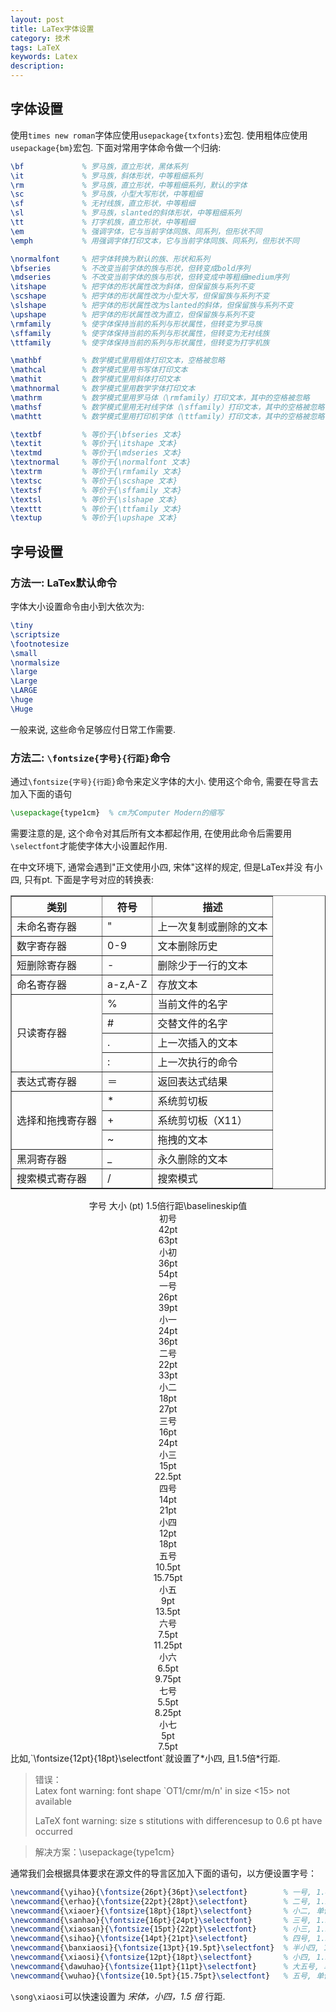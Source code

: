 ```yaml
---
layout: post
title: LaTex字体设置
category: 技术
tags: LaTeX
keywords: Latex
description: 
---
```



## 字体设置  

使用`times new roman`字体应使用`usepackage{txfonts}`宏包. 使用粗体应使用
`usepackage{bm}`宏包. 下面对常用字体命令做一个归纳:  

```tex
\bf             % 罗马族，直立形状，黑体系列
\it             % 罗马族，斜体形状，中等粗细系列
\rm             % 罗马族，直立形状，中等粗细系列，默认的字体
\sc             % 罗马族，小型大写形状，中等粗细
\sf             % 无衬线族，直立形状，中等粗细
\sl             % 罗马族，slanted的斜体形状，中等粗细系列
\tt             % 打字机族，直立形状，中等粗细
\em             % 强调字体，它与当前字体同族、同系列，但形状不同
\emph           % 用强调字体打印文本，它与当前字体同族、同系列，但形状不同
```

```tex
\normalfont     % 把字体转换为默认的族、形状和系列
\bfseries       % 不改变当前字体的族与形状，但转变成bold序列
\mdseries       % 不改变当前字体的族与形状，但转变成中等粗细medium序列
\itshape        % 把字体的形状属性改为斜体，但保留族与系列不变
\scshape        % 把字体的形状属性改为小型大写，但保留族与系列不变
\slshape        % 把字体的形状属性改为slanted的斜体，但保留族与系列不变
\upshape        % 把字体的形状属性改为直立，但保留族与系列不变
\rmfamily       % 使字体保持当前的系列与形状属性，但转变为罗马族
\sffamily       % 使字体保持当前的系列与形状属性，但转变为无衬线族
\ttfamily       % 使字体保持当前的系列与形状属性，但转变为打字机族
```

```tex
\mathbf         % 数学模式里用粗体打印文本，空格被忽略
\mathcal        % 数学模式里用书写体打印文本
\mathit         % 数学模式里用斜体打印文本
\mathnormal     % 数学模式里用数学字体打印文本
\mathrm         % 数学模式里用罗马体（\rmfamily）打印文本，其中的空格被忽略
\mathsf         % 数学模式里用无衬线字体（\sffamily）打印文本，其中的空格被忽略
\mathtt         % 数学模式里用打印机字体（\ttfamily）打印文本，其中的空格被忽略
```

```tex
\textbf         % 等价于{\bfseries 文本}
\textit         % 等价于{\itshape 文本}
\textmd         % 等价于{\mdseries 文本}
\textnormal     % 等价于{\normalfont 文本}
\textrm         % 等价于{\rmfamily 文本}
\textsc         % 等价于{\scshape 文本}
\textsf         % 等价于{\sffamily 文本}
\textsl         % 等价于{\slshape 文本}
\texttt         % 等价于{\ttfamily 文本}
\textup         % 等价于{\upshape 文本}
```


##  字号设置
### 方法一: LaTex默认命令  

字体大小设置命令由小到大依次为:

```tex
\tiny
\scriptsize
\footnotesize
\small 
\normalsize
\large
\Large
\LARGE
\huge
\Huge  
```  
一般来说, 这些命令足够应付日常工作需要.
    

### 方法二: `\fontsize{字号}{行距}`命令  

通过`\fontsize{字号}{行距}`命令来定义字体的大小. 
使用这个命令, 需要在导言去加入下面的语句

```tex
\usepackage{type1cm}  % cm为Computer Modern的缩写
```  
需要注意的是, 这个命令对其后所有文本都起作用, 在使用此命令后需要用
`\selectfont`才能使字体大小设置起作用.   

在中文环境下, 通常会遇到"正文使用小四, 宋体"这样的规定, 但是LaTex并没
有小四, 只有pt. 下面是字号对应的转换表:  
<center>
<table summary="special registers" border="1" cellspacing="0" cellpadding="3"><tbody><tr><th>类别</th><th>符号</th><th>描述</th></tr><tr><td>未命名寄存器</td><td>"</td><td>上一次复制或删除的文本</td></tr><tr><td>数字寄存器</td><td>0-9</td><td>文本删除历史</td></tr><tr><td>短删除寄存器</td><td>-</td><td>删除少于一行的文本</td></tr><tr><td>命名寄存器</td><td>a-z,A-Z</td><td>存放文本</td></tr><tr><td rowspan="4">只读寄存器</td><td>%</td><td>当前文件的名字</td></tr><tr><td>#</td><td>交替文件的名字</td></tr><tr><td>.</td><td>上一次插入的文本</td></tr><tr><td>:</td><td>上一次执行的命令</td></tr><tr><td>表达式寄存器</td><td>＝</td><td>返回表达式结果</td></tr><tr><td rowspan="3">选择和拖拽寄存器</td><td>*</td><td>系统剪切板</td></tr><tr><td>+</td><td>系统剪切板（X11）</td></tr><tr><td>~</td><td>拖拽的文本</td></tr><tr><td>黑洞寄存器</td><td>_</td><td>永久删除的文本</td></tr><tr><td>搜索模式寄存器</td><td>/</td><td>搜索模式</td></tr></tbody></table>
<tr>
   <td> 字号 </td> <td> 大小 (pt)</td> <td>1.5倍行距\baselineskip值 </td>
</tr>
<tr>
<td><center>初号</center> </td> <td><center>42pt</center></td> <td><center>63pt</center> </td>
</tr>  
<tr>
<td><center>小初 </center></td> <td><center>36pt </center></td> <td><center>54pt </center></td>
</tr>
<tr>
<td><center>一号 </center></td> <td><center> 26pt</center></td> <td><center> 39pt</center></td>
</tr>
<tr>
<td><center>小一 </center></td> <td><center>24pt </center></td> <td><center> 36pt</center></td>
</tr>

<tr>
<td><center>二号 </center></td> <td><center> 22pt</center></td> <td><center>33pt </center></td>
</tr>
<tr>
<td><center>小二 </center></td> <td><center>18pt </center></td> <td><center>27pt </center></td>
</tr> 
<tr>
<td><center>三号 </center></td> <td><center>16pt </center></td> <td><center>24pt </center></td>
</tr>
<tr>
<td><center>小三 </center></td> <td><center>15pt </center></td> <td><center>22.5pt </center></td>
</tr>

<tr>
<td><center> 四号</center></td> <td><center> 14pt</center></td> <td><center> 21pt</center></td>
</tr>
<tr>
<td><center>小四 </center></td> <td><center>12pt </center></td> <td><center>18pt </center></td>
</tr>
<tr>
<td><center>五号 </center></td> <td><center>10.5pt</center></td> <td><center>15.75pt </center></td>
</tr>
<tr>
<td><center> 小五</center></td> <td><center>9pt </center></td> <td><center> 13.5pt</center></td>
</tr>

<tr>
<td><center>六号 </center></td> <td><center>7.5pt</center></td> <td><center>11.25pt</center></td>
</tr>
<tr>
<td><center>小六 </center></td> <td><center>6.5pt</center></td> <td><center>9.75pt</center></td>
</tr>
<tr>
<td><center>七号 </center></td> <td><center>5.5pt</center></td> <td><center>8.25pt</center></td>
</tr>
<tr>
<td><center>小七</center></td> <td><center>5pt</center></td> <td><center>7.5pt</center></td>
</tr> 
</table>
</center>  
比如,`\fontsize{12pt}{18pt}\selectfont`就设置了*小四, 且1.5倍*行距. 

>错误：  
>Latex font warning: font shape `OT1/cmr/m/n' in size <15> not available  
>  
> LaTeX font warning: size s stitutions with differencesup to 0.6 pt have occurred

>解决方案：\usepackage{type1cm}  


通常我们会根据具体要求在源文件的导言区加入下面的语句，以方便设置字号：

```tex
\newcommand{\yihao}{\fontsize{26pt}{36pt}\selectfont}        % 一号, 1.4 倍行距
\newcommand{\erhao}{\fontsize{22pt}{28pt}\selectfont}        % 二号, 1.25倍行距
\newcommand{\xiaoer}{\fontsize{18pt}{18pt}\selectfont}       % 小二, 单倍行距
\newcommand{\sanhao}{\fontsize{16pt}{24pt}\selectfont}       % 三号, 1.5倍行距
\newcommand{\xiaosan}{\fontsize{15pt}{22pt}\selectfont}      % 小三, 1.5倍行距
\newcommand{\sihao}{\fontsize{14pt}{21pt}\selectfont}        % 四号, 1.5 倍行距
\newcommand{\banxiaosi}{\fontsize{13pt}{19.5pt}\selectfont}  % 半小四, 1.5倍行距
\newcommand{\xiaosi}{\fontsize{12pt}{18pt}\selectfont}       % 小四, 1.5倍行距
\newcommand{\dawuhao}{\fontsize{11pt}{11pt}\selectfont}      % 大五号, 单倍行距
\newcommand{\wuhao}{\fontsize{10.5pt}{15.75pt}\selectfont}   % 五号, 单倍行距
```  

`\song\xiaosi`可以快速设置为 *宋体，小四，1.5 倍* 行距.
